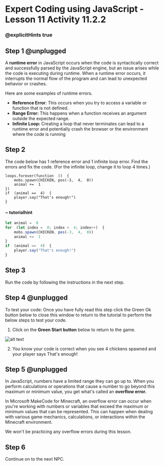 # Expert Coding using JavaScript - Lesson 11 Activity 11.2.2
### @explicitHints true

## Step 1 @unplugged

A **runtime error** in JavaScript occurs when the code is syntactically correct and successfully parsed by the JavaScript engine, but an issue arises while the code is executing during runtime.
When a runtime error occurs, it interrupts the normal flow of the program and can lead to unexpected behavior or crashes.

Here are some examples of runtime errors. 

 - **Reference Error**: This occurs when you try to access a variable or function that is not defined.
 - **Range Error:** This happens when a function receives an argument outside the expected range.
 - **Infinite Loop:** Creating a loop that never terminates can lead to a runtime error and potentially crash the browser or the environment where the code is running

## Step 2

The code below has 1 reference error and 1 infinite loop error.  Find the errors and fix the code. (For the infinite loop, change it to loop 4 times.)

```template
loops.forever(function  ()  {
	mobs.spawn(CHICKEN, pos(-3,  4,  0))
	animal +=  1
})
if  (animal ==  4)  {
	player.say("That's enough!")
}
```
#### ~ tutorialhint
```javascript 
let animal =  0
for  (let index =  0; index <  4; index++)  {
	mobs.spawn(CHICKEN, pos(-3,  4,  0))
	animal +=  1
}
if  (animal ==  4)  {
	player.say("That's enough!")
}
```

## Step 3

Run the code by following the instructions in the next step.

## Step 4 @unplugged

To test your code:
Once you have fully read this step click the Green Ok button below to close this window to return to the tutorial to perform the below steps to test your code.

1. Click on the **Green Start button** below to return to the game.

  

![alt text](https://expertjs.codingcredentials.com/Lesson1/1.1/1.JPG?raw=true  "Start")

2.  You know your code is correct when you see 4 chickens spawned and your player says That's enough!


## Step 5 @unplugged

In JavaScript, numbers have a limited range they can go up to. When you perform calculations or operations that cause a number to go beyond this maximum or minimum value, you get what's called an **overflow error.**

In Microsoft MakeCode for Minecraft, an overflow error can occur when you're working with numbers or variables that exceed the maximum or minimum values that can be represented. This can happen when dealing with various game mechanics, calculations, or interactions within the Minecraft environment.

We won't be practicing any overflow errors during this lesson. 

## Step 6

Continue on to the next NPC. 